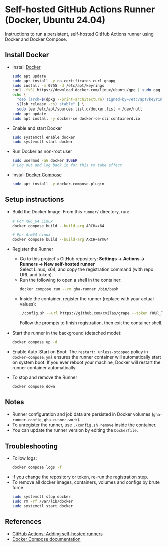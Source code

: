# Self-hosted GitHub Actions Runner (Docker, Ubuntu 24.04)

Instructions to run a persistent, self-hosted GitHub Actions runner using Docker and Docker Compose.

## Install Docker

- Install [Docker](https://docs.docker.com/get-docker/) 
  ```sh
  sudo apt update
  sudo apt install -y ca-certificates curl gnupg
  sudo install -m 0755 -d /etc/apt/keyrings
  curl -fsSL https://download.docker.com/linux/ubuntu/gpg | sudo gpg --dearmor -o /etc/apt/keyrings/docker.gpg
  echo \
    "deb [arch=$(dpkg --print-architecture) signed-by=/etc/apt/keyrings/docker.gpg] https://download.docker.com/linux/ubuntu \
    $(lsb_release -cs) stable" | \
    sudo tee /etc/apt/sources.list.d/docker.list > /dev/null
  sudo apt update
  sudo apt install -y docker-ce docker-ce-cli containerd.io
  ```
- Enable and start Docker
  ```sh
  sudo systemctl enable docker
  sudo systemctl start docker
  ```
- Run Docker as non-root user
  ```sh
  sudo usermod -aG docker $USER
  # Log out and log back in for this to take effect
  ```
- Install [Docker Compose](https://docs.docker.com/compose/install/)
  ```sh
  sudo apt install -y docker-compose-plugin
  ```

## Setup instructions

- Build the Docker Image. From this `runner/` directory, run:
  ```sh
  # For X86_64 Linux
  docker compose build --build-arg ARCH=x64

  # For Arm64 Linux
  docker compose build --build-arg ARCH=arm64
  ```

- Register the Runner
  - Go to this project's GitHub repository: **Settings → Actions → Runners → New self-hosted runner**  
   Select Linux, x64, and copy the registration command (with repo URL and token).
  - Run the following to open a shell in the container:
    ```sh
    docker compose run --rm gha-runner /bin/bash
    ```
  - Inside the container, register the runner (replace with your actual values):
    ```sh
    ./config.sh --url https://github.com/cvilas/grape --token YOUR_TOKEN
    ```
    Follow the prompts to finish registration, then exit the container shell.

- Start the runner in the background (detached mode):
  ```sh
  docker compose up -d
  ```

- Enable Auto-Start on Boot: The `restart: unless-stopped` policy in `docker-compose.yml` ensures the runner container will automatically start on system boot. If you ever reboot your machine, Docker will restart the runner container automatically.

- To stop and remove the Runner
  ```sh
  docker compose down
  ```

## Notes

- Runner configuration and job data are persisted in Docker volumes (`gha-runner-config`, `gha-runner-work`).
- To unregister the runner, use `./config.sh remove` inside the container.
- You can update the runner version by editing the `Dockerfile`.

## Troubleshooting

- Follow logs:  
  ```sh
  docker compose logs -f
  ```
- If you change the repository or token, re-run the registration step.
- To remove all docker images, containers, volumes and configs by brute force
  ```sh
  sudo systemctl stop docker
  sudo rm -rf /var/lib/docker
  sudo systemctl start docker
  ```

## References

- [GitHub Actions: Adding self-hosted runners](https://docs.github.com/en/actions/hosting-your-own-runners/adding-self-hosted-runners)
- [Docker Compose documentation](https://docs.docker.com/compose/)
